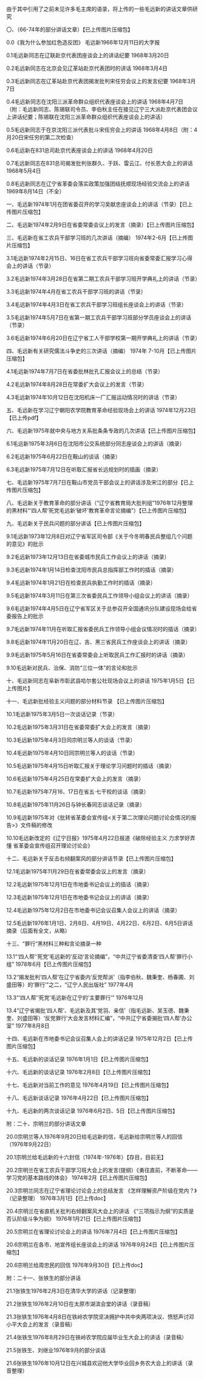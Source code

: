 由于其中引用了之前未见许多毛主席的语录，将上传的一些毛远新的讲话文章供研究
 
〇、（66-74年的部分讲话文章）【已上传图片压缩包】

0.0《我为什么参加红色造反团》 毛远新1966年12月11日的大字报

0.1毛远新同志在辽联赴京代表团座谈会上的讲话纪要 1968年3月20日

0.2毛远新同志在北京会见辽革站赴京代表团时的讲话 1968年3月4日

0.3毛远新同志在辽革站赴京代表团揭发批判宋任穷会议上的发言纪要 1968年3月7日

0.4毛远新同志在沈阳三派革命群众组织代表座谈会上的讲话 1968年4月7日（附：毛远新同志、陈锡联司令员、李伯秋主任在接见辽宁三大派赴京代表团会议上讲话纪要；陈锡联在沈阳三派革命群众组织代表座谈会上的讲话）

0.5毛远新同志于在京沈阳三派代表批斗宋任穷会上的讲话 1968年4月8日（附：4月20日宋任穷的第二次检查）

0.6毛远新在831总司赴京代表座谈会上的讲话 1968年4月20日

0.7毛远新同志在831总司揭发批判张群久、于跃、雷云江、付长恩大会上的讲话 1968年5月4日

0.8毛远新同志在辽宁省革委会落实政策加强团结抚顺现场经验交流会上的讲话 1969年8月14日（不全）

一、毛远新1974年1月在团省委召开的学习吴献忠座谈会上的讲话（节录）【已上传图片压缩包】

二、毛远新1974年2月9日在省委常委会议上的发言（摘录）【已上传图片压缩包】

三、毛远新在省工农兵干部学习班的几次讲话（摘编） 1974年2-6月【已上传图片压缩包】

3.1毛远新1974年2月15日、16日在省工农兵干部学习班向省委常委汇报学习心得会上的讲话（节录）

3.2毛远新1974年3月28日在省第二期工农兵干部学习班开学典礼上的讲话（节录）

3.3毛远新1974年4月在省工农兵干部学习班的讲话（节录）

3.4毛远新1974年4月3日在省工农兵干部学习班组长座谈会上的讲话（节录）

3.5毛远新1974年5月7日在省第一期工农兵干部学习班部分学员座谈会上的讲话（节录）

3.6毛远新1974年6月20日在辽宁省工人干部学校第一期开学典礼上的讲话（节录）

四、毛远新有关研究儒法斗争史的三次讲话（摘编） 1974年 7-10月【已上传图片压缩包】

4.1毛远新1974年7月7日在省委批林批孔汇报会议上的总结（节录）

4.2毛远新1974年8月28日在常委扩大会议上的发言（节录）

4.3毛远新1974年10月12日在沈阳机床一厂汇报运动情况时的讲话（节录）

五、毛远新在学习辽宁朝阳农学院教育革命经验现场会上的讲话 1974年12月23日【已上传pdf】

六、毛远新1975年就中央与地方关系批条条专政的几次讲话【已上传图片压缩包】

6.1毛远新1975年3月6日在沈阳市公交系统部分同志座谈会上的讲话（摘录）

6.2毛远新1975年6月22日在鞍山的谈话（摘录）

6.3毛远新1975年7月12日在听取汇报省长远规划时的插画（摘录）

七、毛远新1975年7月7日在鞍山市党员干部会议上的讲话涉及宋江的部分【已上传图片压缩包】

八、毛远新关于教育革命的部分讲话（“辽宁省教育局大批判组”1976年12月整理的黑材料“‘四人帮’死党毛远新‘破坏’教育革命言论摘编”）【已上传图片压缩包】

九、毛远新关于民兵问题的部分讲话【已上传图片压缩包】

9.1毛远新1973年12月8日对辽宁省军区司令部《关于今冬明春民兵整组几个问题的意见》的批示

9.2毛远新1973年12月13日在省委城市民兵工作会议上的讲话（摘录）

9.3毛远新1974年1月14日检查沈阳市民兵总指挥部工作时的插话（摘录）

9.4毛远新1974年1月21日在检查民兵执勤工作时的插话（摘录）

9.5毛远新1974年3月11日在第三次省委民兵工作领导小组会议上的讲话（摘录）

9.6毛远新1974年4月5日在辽宁省军区关于总参召开全国通讯分队建设现场会给省委报告上的批示

9.7毛远新1974年11月在听取汇报省委民兵工作领导小组会议情况时的插话（摘录）

9.8毛远新1974年11月20日在辽、吉、黑三省民兵工作座谈会上的讲话（摘录）

9.9毛远新1975年5月16日在省委常委会上听取民兵工作汇报时的讲话（摘录）

9.10毛远新对民兵、治保、消防“三位一体”的言论和批示

十、毛远新同志在阜新市彰武县哈尔套公社现场会议上的讲话 1975年1月5日【已上传图片】

十一、毛远新批经验主义问题的部分材料节录 【已上传图片压缩包】

10.1毛远新1975年3月5日一次谈话记录（节录）

10.2毛远新1975年3月31日在省委常委扩大会上的发言（摘录）

10.3毛远新1975年4月3日同宗明兰等人的谈话（节录）

10.4毛远新1975年4月10日同宗明兰等人的谈话（节录）

10.5毛远新1975年4月15日听取汇报关于理论学习问题时的插话（摘录）

10.6毛远新1975年4月25日在常委扩大会上的发言（摘录）

10.7毛远新1975年7月16、17日在省五·七干校的谈话（摘录）

10.8毛远新1975年11月26日与钟长春同志谈话记录（摘录）

10.9毛远新1975年对《批转省革委会宣传组<关于第二次理论问题讨论会情况的报告>》文件稿的修改

10.10毛远新改定的《辽宁日报》1975年4月22日报道《破除经验主义 力求学好弄懂 省革委会宣传组召开理论讨论会》

十二、毛远新关于反击右倾翻案风的部分讲话节录【已上传图片压缩包】

12.1毛远新1975年11月29日在省委常委会议上的发言（摘录）

12.2毛远新1975年12月1日在市地委书记会议上的插话（摘录）

12.3毛远新1975年12月1日在市地委书记会议上的讲话（摘录）

12.4毛远新1975年12月2日在市地委书记会议召集人会议上的讲话（摘录）

12.5毛远新1976年1月1日、2月8日、4月19日、4月22日、6月2日、6月5日讲话摘录（后面有全文，从略）

十三、“罪行“黑材料三种和言论摘录一种

13.1“‘四人帮’‘死党’毛远新的‘反动’言论摘编”，“中共辽宁省委清查‘四人帮’罪行小组” 1978年6月【已上传图片压缩包】

13.2“揭发批判‘四人帮’在辽宁省委内‘反党帮派’（指李伯秋、魏秉奎、杨春圃、刘盛田等）的‘罪行’”之二，“辽宁人民出版社” 1977年4月

13.3“‘四人帮’‘死党’毛远新在辽宁的‘主要罪行’” 1976年12月

13.4“辽宁省揭批‘四人帮’、毛远新及其‘党羽、亲信’（指毛远新、吴玉德、魏秉奎、刘盛田等）‘反党罪行’大会发言材料汇编”，“中共辽宁省委揭批‘四人帮’办公室” 1977年8月8日

十四、毛远新在市地委书记会议召集人会上的讲话记录 1975年12月2日【已上传图片压缩包】

十五、毛远新的谈话记录 1976年1月1日【已上传图片压缩包】

十六、毛远新的谈话记录 1976年2月8日【已上传图片压缩包】

十七、毛远新对当前工作的意见 1976年4月19日【已上传图片压缩包】

十八、毛远新谈话记录 1976年4月22日【已上传图片压缩包】

十九、毛远新的两次谈话记录 1976年6月2日、5日【已上传图片压缩包】

附：二十、宗明兰的部分讲话文章

20.0宗明兰等人1976年9月20日给毛远新的信，毛远新给宗明兰等人的回信（1976年9月22日）

20.1宗明兰给毛远新的十六封信（1974年-1976年）【存目，目前无】

20.2宗明兰在省工农兵干部学习班大会上的发言(提纲）《勇往直前，不断革命——学习党的基本路线的体会》 1974年2月【已上传图片压缩包】

20.3宗明兰同志在辽宁省理论讨论会上的总结发言 《怎样理解资产阶级在党内？》（记录整理） 1976年3月1日【已上传doc】

20.4宗明兰在省直机关批判右倾翻案风大会上的讲话 《“三项指示为纲”的实质是否认阶级斗争为纲》 1976年1月21日【已上传图片压缩包】

20.5宗明兰在省理论讨论会上的讲话 1976年7月4日【已上传图片压缩包】

20.6宗明兰在各市、地宣传组长座谈会上的讲话 1976年9月24日【已上传图片压缩包】

20.6宗明兰给周忠民的回信 1976年9月30日【已上传doc】

附：二十一、张铁生的部分讲话

21.1张铁生1976年2月3日在清华大学的讲话（记录整理）

21.2张铁生1976年2月10日在太原市湖滨会堂的讲话（录音稿）

21.3张铁生1976年4月8日在铁岭农学院坚决拥护中共中央两项决议、愤怒声讨邓小平大会上的发言（录音稿）

21.4张铁生1976年8月29日在铁岭农学院应届毕业生大会上的讲话（录音稿）

21.5张铁生、刘继业1976年9月的部分谈话

21.6张铁生1976年10月12日在兴城县欢迎他大学毕业回乡务农大会上的讲话（录音整理）
